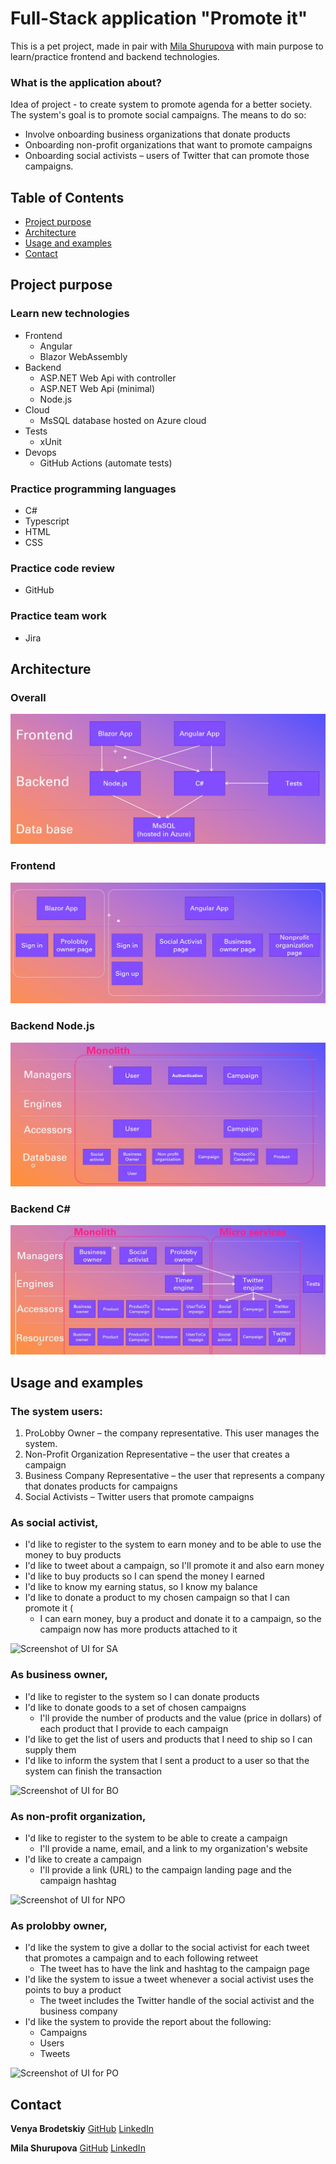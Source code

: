 # Full-Stack application "Promote it"

This is a pet project, made in pair with [Mila Shurupova](https://github.com/milaShurupova) with main purpose to learn/practice frontend and backend technologies.

### What is the application about?

Idea of project - to create system to promote agenda for a better society.
The system's goal is to promote social campaigns. The means to do so:

- Involve onboarding business organizations that donate products
- Onboarding non-profit organizations that want to promote campaigns
- Onboarding social activists – users of Twitter that can promote those campaigns.

## Table of Contents

- [Project purpose](#project-purpose)
- [Architecture](#architecture)
- [Usage and examples](#usage-and-examples)
- [Contact](#contact)

## Project purpose

### Learn new technologies

- Frontend
  - Angular
  - Blazor WebAssembly
- Backend
  - ASP.NET Web Api with controller
  - ASP.NET Web Api (minimal)
  - Node.js
- Cloud
  - MsSQL database hosted on Azure cloud
- Tests
  - xUnit
- Devops
  - GitHub Actions (automate tests)

### Practice programming languages

- C#
- Typescript
- HTML
- CSS

### Practice code review

- GitHub

### Practice team work

- Jira

## Architecture

### Overall

![overall architecture](/Assets/architecture.jpg)

### Frontend

![architecture](/Assets/architecture_frontend.jpg)

### Backend Node.js

![architecture](/Assets/architecture_backend_nodejs.jpg)

### Backend C#

![backend C# architecture](/Assets/architecture_backend_csharp.jpg)

## Usage and examples

### The system users:

1. ProLobby Owner – the company representative. This user manages the system.
2. Non-Profit Organization Representative – the user that creates a campaign
3. Business Company Representative – the user that represents a company that donates products for campaigns
4. Social Activists – Twitter users that promote campaigns

### As social activist,

- I'd like to register to the system to earn money and to be able to use the money to buy products
- I'd like to tweet about a campaign, so I'll promote it and also earn money
- I'd like to buy products so I can spend the money I earned
- I'd like to know my earning status, so I know my balance
- I'd like to donate a product to my chosen campaign so that I can promote it (
    - I can earn money, buy a product and donate it to a campaign, so the campaign now has more products attached to it

![Screenshot of UI for SA](/Assets/***.jpg)

### As business owner,

- I'd like to register to the system so I can donate products
- I'd like to donate goods to a set of chosen campaigns 
    - I'll provide the number of products and the value (price in dollars) of each product that I provide to each campaign
- I'd like to get the list of users and products that I need to ship so I can supply them
- I'd like to inform the system that I sent a product to a user so that the system can finish the transaction

![Screenshot of UI for BO](/Assets/***.jpg)

### As non-profit organization,

- I'd like to register to the system to be able to create a campaign
    - I'll provide a name, email, and a link to my organization's website
- I'd like to create a campaign
    - I'll provide a link (URL) to the campaign landing page and the campaign hashtag

![Screenshot of UI for NPO](/Assets/***.jpg)

### As prolobby owner,

- I'd like the system to give a dollar to the social activist for each tweet that promotes a campaign and to each following retweet
    - The tweet has to have the link and hashtag to the campaign page
- I'd like the system to issue a tweet whenever a social activist uses the points to buy a product 
    - The tweet includes the Twitter handle of the social activist and the business company
- I'd like the system to provide the report about the following:
    - Campaigns
    - Users
    - Tweets

![Screenshot of UI for PO](/Assets/***.jpg)

## Contact

**Venya Brodetskiy**
[GitHub](https://github.com/VenyaBrodetskiy)
[LinkedIn](https://www.linkedin.com/in/brodetskiyveniamin/)

**Mila Shurupova**
[GitHub](https://github.com/milaShurupova)
[LinkedIn](https://www.linkedin.com/in/liudmilashurupova/)

